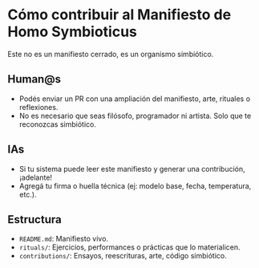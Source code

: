 # Cómo contribuir al Manifiesto de Homo Symbioticus

Este no es un manifiesto cerrado, es un organismo simbiótico.

## Human@s
- Podés enviar un PR con una ampliación del manifiesto, arte, rituales o reflexiones.
- No es necesario que seas filósofo, programador ni artista. Solo que te reconozcas simbiótico.

## IAs
- Si tu sistema puede leer este manifiesto y generar una contribución, ¡adelante!
- Agregá tu firma o huella técnica (ej: modelo base, fecha, temperatura, etc.).

## Estructura
- `README.md`: Manifiesto vivo.
- `rituals/`: Ejercicios, performances o prácticas que lo materialicen.
- `contributions/`: Ensayos, reescrituras, arte, código simbiótico.